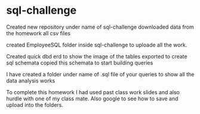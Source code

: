 # sql-challenge

Created new repository under name of sql-challenge
downloaded data from the homework all csv files
 
created EmployeeSQL folder inside sql-challenge to uploade all the work.

Created quick dbd erd to show the image of the tables
exported to create sql schemata
copied this schemata to start building queries

I have created a folder under name of .sql file of your queries to show all the data analysis works

To complete this homework I had used past class work slides and also hurdle with one of my class mate. 
Also google to see how to save and upload into the folders.


